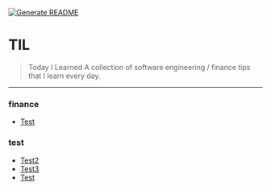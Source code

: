 [![Generate README](https://github.com/before30/til/actions/workflows/generate-readme.yml/badge.svg)](https://github.com/before30/til/actions/workflows/generate-readme.yml)
# TIL
> Today I Learned
A collection of software engineering / finance tips that I learn every day.
---
### finance

- [Test](finance/test.md)

### test

- [Test2](test/test2.md)
- [Test3](test/test3.md)
- [Test](test/test.md)

